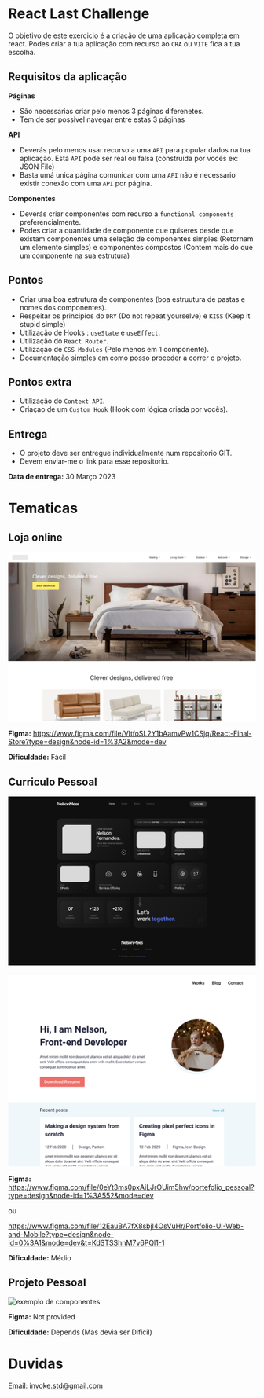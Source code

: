 # React Last Challenge

O objetivo de este exercicio é a criação de uma aplicação completa em react.
Podes criar a tua aplicação com recurso ao `CRA` ou `VITE` fica a tua escolha.

## Requisitos da aplicação

**Páginas**

- São necessarias criar pelo menos 3 páginas diferenetes.
- Tem de ser possivel navegar entre estas 3 páginas

**API**

- Deverás pelo menos usar recurso a uma `API` para popular dados na tua aplicação. Está `API` pode ser real ou falsa (construida por vocês ex: JSON File)
- Basta umá unica página comunicar com uma `API` não é necessario existir conexão com uma `API` por página.

**Componentes**

- Deverás criar componentes com recurso a `functional components` preferencialmente.
- Podes criar a quantidade de componente que quiseres desde que existam componentes uma seleção de componentes simples (Retornam um elemento simples) e componentes compostos (Contem mais do que um componente na sua estrutura)

## Pontos

- Criar uma boa estrutura de componentes (boa estruutura de pastas e nomes dos componentes).
- Respeitar os principios do `DRY` (Do not repeat yourselve) e `KISS` (Keep it stupid simple)
- Utilização de Hooks : `useState` e `useEffect`.
- Utilização do `React Router`.
- Utilização de `CSS Modules` (Pelo menos em 1 componente).
- Documentação simples em como posso proceder a correr o projeto.

## Pontos extra

- Utilização do `Context API`.
- Criaçao de um `Custom Hook` (Hook com lógica criada por vocês).

## Entrega

- O projeto deve ser entregue individualmente num repositorio GIT.
- Devem enviar-me o link para esse repositorio.

**Data de entrega:** 30 Março 2023

# Tematicas

## **Loja online**

![exemplo de componentes](./images//homepage_desktop.png)

**Figma:** https://www.figma.com/file/VltfoSL2Y1bAamvPw1CSjq/React-Final-Store?type=design&node-id=1%3A2&mode=dev

**Dificuldade:** Fácil

## **Curriculo Pessoal**

![exemplo de componentes](./images/01_Home_dark.jpg)

![exemplo de componentes](./images/portefolio_2.png)

**Figma:** https://www.figma.com/file/0eYt3ms0pxAiLJrOUim5hw/portefolio_pessoal?type=design&node-id=1%3A552&mode=dev

ou

https://www.figma.com/file/12EauBA7fX8sbjl4OsVuHr/Portfolio-UI-Web-and-Mobile?type=design&node-id=0%3A1&mode=dev&t=KdSTSShnM7v6PQl1-1

**Dificuldade:** Médio

## **Projeto Pessoal**

![exemplo de componentes](https://media1.giphy.com/media/3oeSAz6FqXCKuNFX6o/giphy.gif?cid=790b7611cmk8haeig9cuqk9zx6b88m52u3umprbtr3hiwexc&ep=v1_gifs_search&rid=giphy.gif&ct=g)

**Figma:** Not provided

**Dificuldade:** Depends (Mas devia ser Dificil)

# Duvidas

Email: invoke.std@gmail.com
